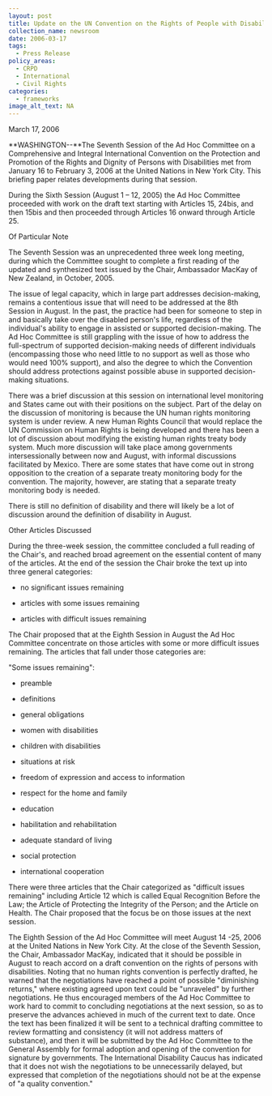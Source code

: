 ```yaml
---
layout: post
title: Update on the UN Convention on the Rights of People with Disabilities
collection_name: newsroom
date: 2006-03-17
tags:
  - Press Release
policy_areas:
  - CRPD
  - International
  - Civil Rights
categories:
  - frameworks
image_alt_text: NA
---
```


M﻿arch 17, 2006

**W﻿ASHINGTON--**The Seventh Session of the Ad Hoc Committee on a Comprehensive and Integral International Convention on the Protection and Promotion of the Rights and Dignity of Persons with Disabilities met from January 16 to February 3, 2006 at the United Nations in New York City. This briefing paper relates developments during that session.

During the Sixth Session (August 1 – 12, 2005) the Ad Hoc Committee proceeded with work on the draft text starting with Articles 15, 24bis, and then 15bis and then proceeded through Articles 16 onward through Article 25.

Of Particular Note

The Seventh Session was an unprecedented three week long meeting, during which the Committee sought to complete a first reading of the updated and synthesized text issued by the Chair, Ambassador MacKay of New Zealand, in October, 2005.

The issue of legal capacity, which in large part addresses decision-making, remains a contentious issue that will need to be addressed at the 8th Session in August. In the past, the practice had been for someone to step in and basically take over the disabled person's life, regardless of the individual's ability to engage in assisted or supported decision-making. The Ad Hoc Committee is still grappling with the issue of how to address the full-spectrum of supported decision-making needs of different individuals (encompassing those who need little to no support as well as those who would need 100% support), and also the degree to which the Convention should address protections against possible abuse in supported decision-making situations.

There was a brief discussion at this session on international level monitoring and States came out with their positions on the subject. Part of the delay on the discussion of monitoring is because the UN human rights monitoring system is under review. A new Human Rights Council that would replace the UN Commission on Human Rights is being developed and there has been a lot of discussion about modifying the existing human rights treaty body system. Much more discussion will take place among governments intersessionally between now and August, with informal discussions facilitated by Mexico. There are some states that have come out in strong opposition to the creation of a separate treaty monitoring body for the convention. The majority, however, are stating that a separate treaty monitoring body is needed.

There is still no definition of disability and there will likely be a lot of discussion around the definition of disability in August.

Other Articles Discussed

During the three-week session, the committee concluded a full reading of the Chair's, and reached broad agreement on the essential content of many of the articles. At the end of the session the Chair broke the text up into three general categories:

- no significant issues remaining

- articles with some issues remaining

- articles with difficult issues remaining


The Chair proposed that at the Eighth Session in August the Ad Hoc Committee concentrate on those articles with some or more difficult issues remaining. The articles that fall under those categories are:

"Some issues remaining":

- preamble

- definitions

- general obligations

- women with disabilities

- children with disabilities

- situations at risk

- freedom of expression and access to information

- respect for the home and family

- education

- habilitation and rehabilitation

- adequate standard of living

- social protection

- international cooperation


There were three articles that the Chair categorized as "difficult issues remaining" including Article 12 which is called Equal Recognition Before the Law; the Article of Protecting the Integrity of the Person; and the Article on Health. The Chair proposed that the focus be on those issues at the next session.

The Eighth Session of the Ad Hoc Committee will meet August 14 -25, 2006 at the United Nations in New York City. At the close of the Seventh Session, the Chair, Ambassador MacKay, indicated that it should be possible in August to reach accord on a draft convention on the rights of persons with disabilities. Noting that no human rights convention is perfectly drafted, he warned that the negotiations have reached a point of possible "diminishing returns," where existing agreed upon text could be "unraveled" by further negotiations. He thus encouraged members of the Ad Hoc Committee to work hard to commit to concluding negotiations at the next session, so as to preserve the advances achieved in much of the current text to date. Once the text has been finalized it will be sent to a technical drafting committee to review formatting and consistency (it will not address matters of substance), and then it will be submitted by the Ad Hoc Committee to the General Assembly for formal adoption and opening of the convention for signature by governments. The International Disability Caucus has indicated that it does not wish the negotiations to be unnecessarily delayed, but expressed that completion of the negotiations should not be at the expense of "a quality convention."
